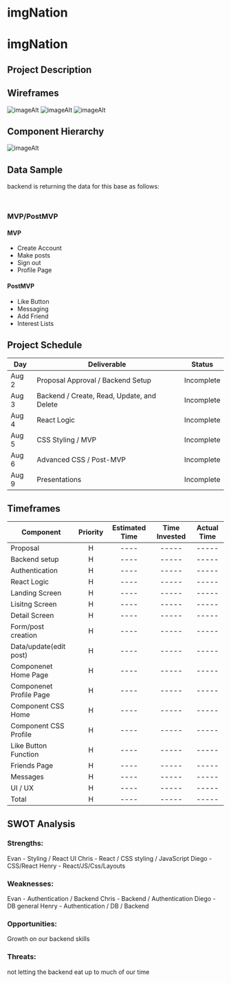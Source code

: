 # imgNation


# imgNation


## Project Description



## Wireframes


![imageAlt](https://imgur.com/MmJToW7.png)
![imageAlt](https://imgur.com/ZnQ0ZNC.png)
![imageAlt]()

## Component Hierarchy

![imageAlt](https://imgur.com/Abe8dk5.png)

## Data Sample


backend is returning the data for this base as follows:

```


```

### MVP/PostMVP

#### MVP

- Create Account
- Make posts
- Sign out
- Profile Page

#### PostMVP

- Like Button 
- Messaging 
- Add Friend
- Interest Lists

## Project Schedule

| Day      | Deliverable                                | Status     |
| -------- | ------------------------------------------ | ---------- |
| Aug 2    | Proposal Approval / Backend Setup          | Incomplete |
| Aug 3    | Backend / Create, Read, Update, and Delete | Incomplete |
| Aug 4    | React Logic                                | Incomplete |
| Aug 5    | CSS Styling / MVP                          | Incomplete |
| Aug 6    | Advanced CSS / Post-MVP                    | Incomplete |
| Aug 9    | Presentations                              | Incomplete |

## Timeframes

| Component                 | Priority | Estimated Time | Time Invested | Actual Time |
| ------------------------- | :------: | :------------: | :-----------: | :---------: |
| Proposal                  |    H     |      ----      |     -----     |    -----    |
| Backend setup             |    H     |      ----      |     -----     |    -----    |
| Authentication            |    H     |      ----      |     -----     |    -----    |
| React Logic               |    H     |      ----      |     -----     |    -----    |
| Landing Screen            |    H     |      ----      |     -----     |    -----    |
| Lisitng Screen            |    H     |      ----      |     -----     |    -----    | 
| Detail Screen             |    H     |      ----      |     -----     |    -----    |
| Form/post creation        |    H     |      ----      |     -----     |    -----    |
| Data/update(edit post)    |    H     |      ----      |     -----     |    -----    |
| Componenet Home Page      |    H     |      ----      |     -----     |    -----    |
| Componenet Profile Page   |    H     |      ----      |     -----     |    -----    |
| Component CSS Home        |    H     |      ----      |     -----     |    -----    |
| Component CSS Profile     |    H     |      ----      |     -----     |    -----    |
| Like Button Function      |    H     |      ----      |     -----     |    -----    |
| Friends Page              |    H     |      ----      |     -----     |    -----    |
| Messages                  |    H     |      ----      |     -----     |    -----    |
| UI / UX                   |    H     |      ----      |     -----     |    -----    |
| Total                     |    H     |      ----      |     -----     |    -----    |

## SWOT Analysis

### Strengths:

Evan - Styling / React UI 
Chris - React / CSS styling / JavaScript
Diego - CSS/React
Henry - React/JS/Css/Layouts

### Weaknesses:

Evan - Authentication / Backend 
Chris - Backend / Authentication
Diego - DB general 
Henry - Authentication / DB / Backend

### Opportunities:

Growth on our backend skills

### Threats:

not letting the backend eat up to much of our time
